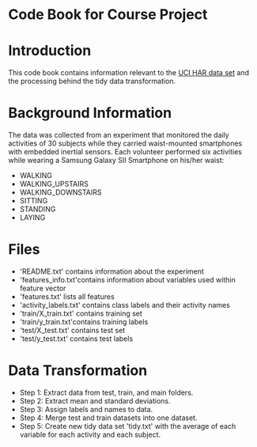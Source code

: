 # Code Book for Course Project

# Introduction
This code book contains information relevant to the [UCI HAR data set](http://archive.ics.uci.edu/ml/datasets/Human+Activity+Recognition+Using+Smartphones) and the processing behind the tidy data transformation.

# Background Information
The data was collected from an experiment that monitored the daily activities of 30 subjects while they carried waist-mounted smartphones with embedded inertial sensors.
Each volunteer performed six activities while wearing a Samsung Galaxy SII Smartphone on his/her waist:
* WALKING
* WALKING_UPSTAIRS
* WALKING_DOWNSTAIRS
* SITTING
* STANDING
* LAYING

# Files
* 'README.txt' contains information about the experiment 
* 'features_info.txt'contains information about variables used within feature vector
* 'features.txt' lists all features
* 'activity_labels.txt' contains class labels and their activity names
* 'train/X_train.txt' contains training set
* 'train/y_train.txt'contains training labels
* 'test/X_test.txt' contains test set
* 'test/y_test.txt' contains test labels

# Data Transformation
* Step 1: Extract data from test, train, and main folders.
* Step 2: Extract mean and standard deviations.
* Step 3: Assign labels and names to data.
* Step 4: Merge test and train datasets into one dataset.
* Step 5: Create new tidy data set 'tidy.txt' with the average of each variable for each activity and each subject.

